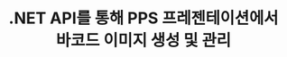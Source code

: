 ---
############################# Static ############################
layout: "auto-gen-gist"
draft: false
path: "ko/assembly/net/barcode/pps/"
otherformats: PPT PPTX PPTM PPSX PPSM POT POTX POTM ODP OTP 

############################# Head ############################
head_title: "PPS 프레젠테이션에서 바코드 이미지 생성을 위한 .NET API"
head_description: "GroupDocs.Assembly .NET API를 사용하면 개발자가 프레젠테이션(PPT, PPTX, PPTM, PPS, PPSX, PPSM, POT 및 ODP) 문서 내에 바코드 이미지를 만들고 삽입할 수 있습니다."

############################# Header ############################
title: ".NET API를 통해 PPS 프레젠테이션에서 바코드 이미지 생성 및 관리"
description: " GroupDocs.Assembly를 사용하면 .NET 프로그래머가 C#, ASP.NET 및 기타 .NET 앱 내의 PPS 프레젠테이션에서 바코드 이미지를 동적으로 생성, 수정 및 관리할 수 있습니다."

######################### Download Button #######################
button:
    enable: true

############################# About ############################
about:
    enable: true
    title: "프레젠테이션 내부에 바코드를 생성하고 배치하는 방법은 무엇입니까?"
    content: |
      프레젠테이션은 발표자의 정보를 청중에게 전달하는 좋은 방법입니다. 텍스트 문서보다 쉽게 이해할 수 있어 기업, 기업인, 교사, 학생 등 폭넓게 활용하고 있습니다. 바코드 사용은 거의 모든 유형의 비즈니스에서 식별을 위해 매우 보편화되고 있습니다. GroupDocs.Assembly .NET API를 사용하면 PowerPoint 및 PPT, PPTX, PPTM, PPS, PPSX, PPSM, POT, POTX, POTM, ODP 등과 같은 기타 유형의 프레젠테이션 내부에 바코드 이미지를 만들고 삽입할 수 있습니다. 일반적으로 사용되는 여러 1D 및 2D 바코드 유형을 지원합니다. 또한 프레젠테이션 슬라이드의 바코드 사용자 지정을 완벽하게 지원하며 바코드 이미지 크기 조정, 앞뒤 색상 설정, 글꼴 변경, 바코드 텍스트 배치 향상, 바코드 이미지 해상도 설정 등을 수행할 수 있습니다. 

############################# content ############################
steps:
    enable: true
    block:
    - title_left: "PPS 프레젠테이션에 바코드 추가"
      content_left: |
       아래 C# .NET 코드는 사용자가 지원되는 다양한 기호를 사용하여 바코드 이미지를 동적으로 생성하고 이를 Microsoft PowerPoint PPS 프레젠테이션 슬라이드에 삽입하는 방법을 보여줍니다.
      
      title_right: ".NET을 통해 PPS 파일에 바코드 삽입"
      content_right: |
        * [DocumentAssembler](https://apireference.groupdocs.com/assembly/net/groupdocs.assembly/documentassembler)의 인스턴스를 만듭니다.
        * 다음 파라미터로 [AssembleDocument]( https://apireference.groupdocs.com/assembly/net/groupdocs.assembly.documentassembler/assembledocument/methods/1) 메서드를 호출합니다.
          * 템플릿 문서를 읽는 스트림.
          * 결과 문서를 작성하는 스트림.
          * 문서 로드 및 저장을 위한 추가 옵션.
          * 데이터 소스 개체에 대한 정보입니다.
     
      gisthash: "1eb55d05b653c510028185fea185dabe"
      gistfile: "create_barcodes_in_presentations.cs"

    - title_left: "시스템 요구 사항"
      content_left: |
       GroupDocs.Assembly .NET API는 모든 주요 플랫폼 및 운영 체제에서 지원됩니다. 전체 시스템 요구 사항 가이드를 보려면 [시스템 요구 사항](https://docs.groupdocs.com/assembly/net/system-requirements/)을 방문하십시오. 아래 코드를 실행하기 전에 다음 전제 조건이 컴퓨터에 설치되어 있는지 확인하십시오. 체계:
        * 운영 체제: 마이크로소프트 윈도우, 리눅스, 맥OS
        * 개발 환경: Visual Studio, Xamarin, MonoDevelop 등
        * 프레임워크: .NET Framework, .NET Standard, .NET Core, Mono
        * [NuGet](https://www.nuget.org/packages/GroupDocs.Assembly/)에서 최신 버전의 GroupDocs.Assembly .NET API를 가져옵니다.
        
      title_right: "GroupDocs.Assembly를 사용하는 이유"
      content_right: |
       * 사용자가 템플릿에서 사용자 정의 문서를 만들 수 있습니다.
       * 문서 생성 및 자동화를 위해 추가 소프트웨어가 필요하지 않습니다.
       * 데이터 소스를 기반으로 출력 문서를 생성하는 기능
       * 보고서에 문서 내용을 동적으로 삽입
       * 동적으로 이메일 첨부 파일 첨부 및 보고서에 하이퍼링크 삽입
       * 빈 단락 자동 제거
       * 여러 데이터 형식에 대한 완벽한 지원
       * 동적 이메일 첨부 파일 지원

demos:
    enable: true
        

more_formats:
    enable: true


back_to_top:
    enable: true
---